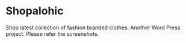 # Shopalohic
Shop latest collection of fashion branded clothes. Another Word Press project. Please refer the screenshots.

